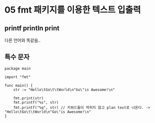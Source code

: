 # 05 fmt 패키지를 이용한 텍스트 입출력

## printf println print
다른 언어와 똑같음..

## 특수 문자
```GoLang
package main

import "fmt"

func main() {
	str := "Hello\tGo\t\tWorld\n"Go\"is Awesome!\n"

	fmt.print(str)
	fmt.printf("%s", str)
	fmt.printf("%q", str) // 키워드들이 먹히지 않고 plan text로 나온다. -> "Hello\tGo\t\tWorld\n"Go\"is Awesome!\n"
}

```

